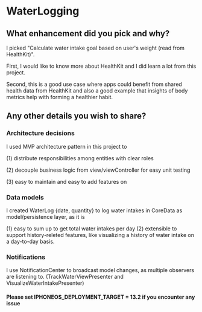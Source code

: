 # WaterLogging

## What enhancement did you pick and why?

I picked "Calculate water intake goal based on user's weight (read from HealthKit)".

First, I would like to know more about HealthKit and I did learn a lot from this project.

Second, this is a good use case where apps could benefit from shared health data from HealthKit and also a good example that insights of body metrics help with forming a healthier habit.

## Any other details you wish to share?

### Architecture decisions

I used MVP architecture pattern in this project to

(1) distribute responsibilities among entities with clear roles

(2) decouple business logic from view/viewController for easy unit testing

(3) easy to maintain and easy to add features on

### Data models

I created WaterLog {date, quantity} to log water intakes in CoreData as model/persistence layer, as it is 

(1) easy to sum up to get total water intakes per day
(2) extensible to support history-releted features, like visualizing a history of water intake on a day-to-day basis.

### Notifications

I use NotificationCenter to broadcast model changes, as multiple observers are listening to. (TrackWaterViewPresenter and VisualizeWaterIntakePresenter)

#### Please set IPHONEOS_DEPLOYMENT_TARGET = 13.2 if you encounter any issue
